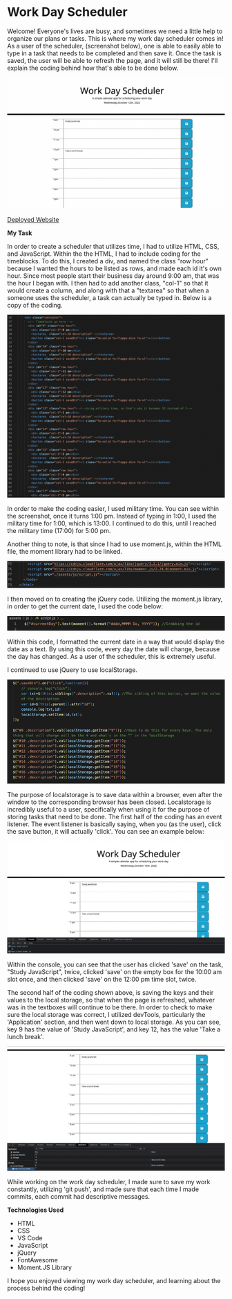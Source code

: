 # Work Day Scheduler

Welcome! Everyone's lives are busy, and sometimes we need a little help to organize our plans or tasks. This is where my work day scheduler comes in! As a user of the scheduler, (screenshot below), one is able to easily able to type in a task that needs to be completed and then save it. Once the task is saved, the user will be able to refresh the page, and it will still be there! I'll explain the coding behind how that's able to be done below. 

![Website-Preview](./assets/images/workdayscheduler.png)

[Deployed Website](https://amylipscomb.github.io/work-day-scheduler/)

<strong>My Task</strong>

In order to create a scheduler that utilizes time, I had to utilize HTML, CSS, and JavaScript. Within the the HTML, I had to include coding for the timeblocks. To do this, I created a div, and named the class "row hour" because I wanted the hours to be listed as rows, and made each id it's own hour. Since most people start their business day around 9:00 am, that was the hour I began with. I then had to add another class, "col-1" so that it would create a column, and along with that a "textarea" so that when a someone uses the scheduler, a task can actually be typed in. Below is a copy of the coding. 

![Timeblock-Coding](./assets/images/timeblockcode-html.png)

In order to make the coding easier, I used military time. You can see within the screenshot, once it turns 1:00 pm. Instead of typing in 1:00, I used the military time for 1:00, which is 13:00. I continued to do this, until I reached the military time (17:00) for 5:00 pm. 

Another thing to note, is that since I had to use moment.js, within the HTML file, the moment library had to be linked. 

![Moment.JS-LibraryLink](./assets/images/moment.js-librarylink.png)

I then moved on to creating the jQuery code. Utilizing the moment.js library, in order to get the current date, I used the code below: 

![CurrentDay](./assets/images/currentdayjs.png)

Within this code, I formatted the current date in a way that would display the date as a text. By using this code, every day the date will change, because the day has changed. As a user of the scheduler, this is extremely useful. 

I continued to use jQuery to use localStorage. 

![LocalStorage](./assets/images/localstorage.js.png)

The purpose of localstorage is to save data within a browser, even after the window to the corresponding browser has been closed. Localstorage is incredibly useful to a user, specifically when using it for the purpose of storing tasks that need to be done. The first half of the coding  has an event listener. The event listener is basically saying, when you (as the user), click the save button, it will actually 'click'. You can see an example below:

![Click](./assets/images/click-console.png)

Within the console, you can see that the user has clicked 'save' on the task, "Study JavaScript", twice, clicked 'save' on the empty box for the 10:00 am slot once, and then clicked 'save' on the 12:00 pm time slot, twice. 

The second half of the coding shown above, is saving the keys and their values to the local storage, so that when the page is refreshed, whatever was in the textboxes will continue to be there. In order to check to make sure the local storage was correct, I utilized devTools, particularly the 'Application' section, and then went down to local storage. As you can see, key 9 has the value of 'Study JavaScript', and key 12, has the value 'Take a lunch break'.

![LocalStorage-DevTools](./assets/images/localstorage-devTools.png)

While working on the work day scheduler, I made sure to save my work constantly, utilizing 'git push', and made sure that each time I made commits, each commit had descriptive messages. 

<strong>Technologies Used</strong>	

-	HTML 
-	CSS
-	VS Code
-   JavaScript
-   jQuery
-   FontAwesome
-   Moment.JS Library

I hope you enjoyed viewing my work day scheduler, and learning about the process behind the coding!